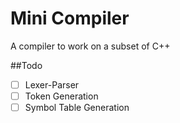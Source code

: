 # Mini Compiler

A compiler to work on a subset of C++

##Todo

- [ ] Lexer-Parser
- [ ] Token Generation
- [ ] Symbol Table Generation
